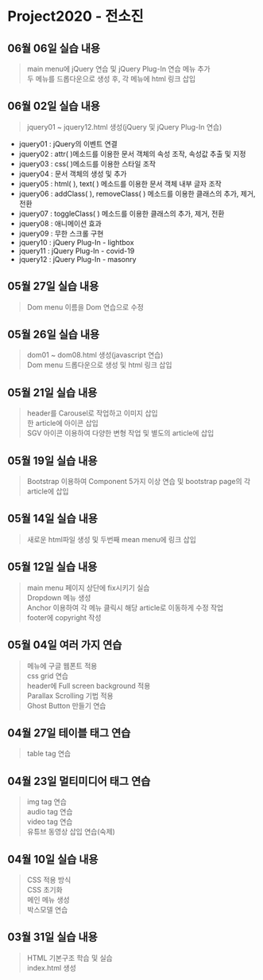 # Project2020 - 전소진
## 06월 06일 실습 내용
> main menu에 jQuery 연습 및 jQuery Plug-In 연습 메뉴 추가 <br>
두 메뉴를 드롭다운으로 생성 후, 각 메뉴에 html 링크 삽입

## 06월 02일 실습 내용
> jquery01 ~ jquery12.html 생성(jQuery 및 jQuery Plug-In 연습) <br>
- jquery01 : jQuery의 이벤트 연결 <br>
- jquery02 : attr( )메소드를 이용한 문서 객체의 속성 조작, 속성값 추출 및 지정 <br>
- jquery03 : css( )메소드를 이용한 스타일 조작 <br>
- jquery04 : 문서 객체의 생성 및 추가 <br>
- jquery05 : html( ), text( ) 메소드를 이용한 문서 객체 내부 글자 조작 <br>
- jquery06 : addClass( ), removeClass( ) 메소드를 이용한 클래스의 추가, 제거, 전환 <br>
- jquery07 : toggleClass( ) 메소드를 이용한 클래스의 추가, 제거, 전환 <br>
- jquery08 : 애니메이션 효과 <br>
- jquery09 : 무한 스크롤 구현 <br>
- jquery10 : jQuery Plug-In - lightbox <br>
- jquery11 : jQuery Plug-In - covid-19 <br>
- jquery12 : jQuery Plug-In - masonry

## 05월 27일 실습 내용
> Dom menu 이름을 Dom 연습으로 수정

## 05월 26일 실습 내용
> dom01 ~ dom08.html 생성(javascript 연습) <br>
Dom menu 드롭다운으로 생성 및 html 링크 삽입

## 05월 21일 실습 내용
> header를 Carousel로 작업하고 이미지 삽입 <br>
한 article에 아이콘 삽입 <br>
SGV 아이콘 이용하여 다양한 변형 작업 및 별도의 article에 삽입

## 05월 19일 실습 내용
> Bootstrap 이용하여 Component 5가지 이상 연습 및 bootstrap page의 각 article에 삽입

## 05월 14일 실습 내용
> 새로운 html파일 생성 및 두번째 mean menu에 링크 삽입

## 05월 12일 실습 내용
> main menu 페이지 상단에 fix시키기 실습 <br>
Dropdown 메뉴 생성 <br>
Anchor 이용하여 각 메뉴 클릭시 해당 article로 이동하게 수정 작업 <br>
footer에 copyright 작성

## 05월 04일 여러 가지 연습
> 메뉴에 구글 웹폰트 적용 <br>
css grid 연습 <br>
header에 Full screen background 적용 <br>
Parallax Scrolling 기법 적용 <br>
Ghost Button 만들기 연습

## 04월 27일 테이블 태그 연습
> table tag 연습

## 04월 23일 멀티미디어 태그 연습
> img tag 연습 <br>
audio tag 연습 <br>
video tag 연습 <br>
유튜브 동영상 삽입 연습(숙제)

## 04월 10일 실습 내용
> CSS 적용 방식 <br>
CSS 초기화 <br>
메인 메뉴 생성 <br>
박스모델 연습

## 03월 31일 실습 내용
> HTML 기본구조 학습 및 실습 <br>
index.html 생성
